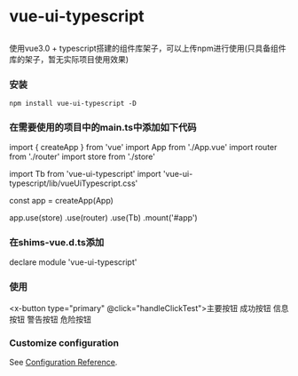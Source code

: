 # vue-ui-typescript

##
  使用vue3.0 + typescript搭建的组件库架子，可以上传npm进行使用(只具备组件库的架子，暂无实际项目使用效果)

### 安装
```
npm install vue-ui-typescript -D

```

### 在需要使用的项目中的main.ts中添加如下代码

import { createApp } from 'vue'
import App from './App.vue'
import router from './router'
import store from './store'

import Tb from 'vue-ui-typescript'
import 'vue-ui-typescript/lib/vueUiTypescript.css'

const app = createApp(App)

app.use(store)
.use(router)
.use(Tb)
.mount('#app')


### 在shims-vue.d.ts添加

declare module 'vue-ui-typescript'




### 使用

<x-button type="primary" @click="handleClickTest">主要按钮</x-button>
<x-button type="success">成功按钮</x-button>
<x-button type="info">信息按钮</x-button>
<x-button type="warning">警告按钮</x-button>
<x-button type="danger">危险按钮</x-button>

### Customize configuration
See [Configuration Reference](https://cli.vuejs.org/config/).
